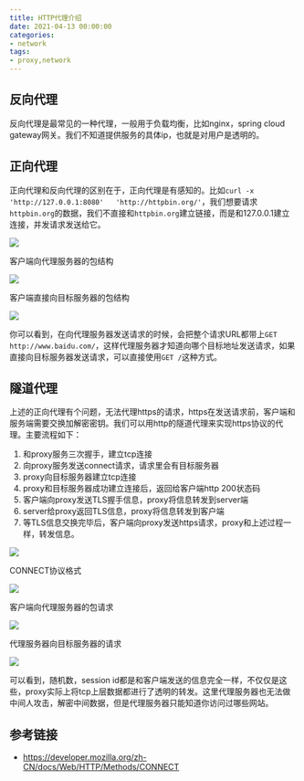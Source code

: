 ```yaml
---
title: HTTP代理介绍
date: 2021-04-13 00:00:00
categories: 
- network
tags:
- proxy,network
---
```



## 反向代理

反向代理是最常见的一种代理，一般用于负载均衡，比如nginx，spring cloud gateway网关。我们不知道提供服务的具体ip，也就是对用户是透明的。

## 正向代理

正向代理和反向代理的区别在于，正向代理是有感知的。比如`curl -x  'http://127.0.0.1:8080'   'http://httpbin.org/'`，我们想要请求`httpbin.org`的数据，我们不直接和`httpbin.org`建立链接，而是和127.0.0.1建立连接，并发请求发送给它。
<!--more-->
![](https://blog.abely.store/httpproxy.svg)

客户端向代理服务器的包结构

![](https://blog.abely.store/image-20210413102449837.png)

客户端直接向目标服务器的包结构

![](https://blog.abely.store/image-20210413102907938.png)

你可以看到，在向代理服务器发送请求的时候，会把整个请求URL都带上`GET http://www.baidu.com/`，这样代理服务器才知道向哪个目标地址发送请求，如果直接向目标服务器发送请求，可以直接使用`GET /`这种方式。

## 隧道代理

上述的正向代理有个问题，无法代理https的请求，https在发送请求前，客户端和服务端需要交换加解密密钥。我们可以用http的隧道代理来实现https协议的代理。主要流程如下：

1. 和proxy服务三次握手，建立tcp连接
2. 向proxy服务发送connect请求，请求里会有目标服务器
3. proxy向目标服务器建立tcp连接
4. proxy和目标服务器成功建立连接后，返回给客户端http 200状态码
5. 客户端向proxy发送TLS握手信息，proxy将信息转发到server端
6. server给proxy返回TLS信息，proxy将信息转发到客户端
7. 等TLS信息交换完毕后，客户端向proxy发送https请求，proxy和上述过程一样，转发信息。

![](https://blog.abely.store/6.svg)



CONNECT协议格式

![](https://blog.abely.store/image-20210413094823603.png)

客户端向代理服务器的包请求

![](https://blog.abely.store/image-20210413103959645.png)

代理服务器向目标服务器的请求

![](https://blog.abely.store/image-20210413104112339.png)

可以看到，随机数，session id都是和客户端发送的信息完全一样，不仅仅是这些，proxy实际上将tcp上层数据都进行了透明的转发。这里代理服务器也无法做中间人攻击，解密中间数据，但是代理服务器只能知道你访问过哪些网站。



## 参考链接

- https://developer.mozilla.org/zh-CN/docs/Web/HTTP/Methods/CONNECT